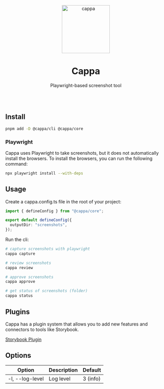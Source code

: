 <p align="center">
  <img height="150" alt="cappa" src="https://github.com/user-attachments/assets/70683ad3-4a57-46b2-b829-16ec25b4ac94" />
</p>


<h1 align="center">
Cappa
</h1>
<p align="center">
Playwright-based screenshot tool
<p>

<br>
<br>

## Install

```bash
pnpm add -D @cappa/cli @cappa/core
```

### Playwright

Cappa uses Playwright to take screenshots, but it does not automatically install the browsers. To install the browsers, you can run the following command:

```bash
npx playwright install --with-deps
```

## Usage

Create a cappa.config.ts file in the root of your project:

```ts
import { defineConfig } from "@cappa/core";

export default defineConfig({
  outputDir: "screenshots",
});
```

Run the cli:

```bash
# capture screenshots with playwright
cappa capture

# review screenshots
cappa review

# approve screenshots
cappa approve

# get status of screenshots (folder)
cappa status
```

## Plugins

Cappa has a plugin system that allows you to add new features and connectors to tools like Storybook.

[Storybook Plugin](packages/plugins/plugin-storybook/README.md)

## Options

| Option              | Description | Default  |
|---------------------|-------------|----------|
| -l, --log-level     | Log level   | 3 (info) |
